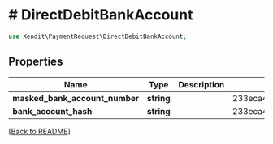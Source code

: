 # # DirectDebitBankAccount


```php
use Xendit\PaymentRequest\DirectDebitBankAccount;
```

## Properties

Name | Type | Description | Examples | Notes
------------ | ------------- | ------------- | ------------- | ------------- 
**masked_bank_account_number** | **string** |  | 233eca40ff303ba15bf39052ca3102c6 |  [optional]
**bank_account_hash** | **string** |  | 233eca40ff303ba15bf39052ca3102c6 |  [optional]

[[Back to README]](../../README.md)
